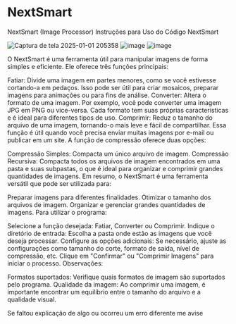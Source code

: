 # NextSmart
NextSmart (Image Processor)
Instruções para Uso do Código NextSmart

![Captura de tela 2025-01-01 205358](https://github.com/user-attachments/assets/72ac42aa-4339-4090-8aa8-60271a3ae2c4)
![image](https://github.com/user-attachments/assets/3c67b897-3fc5-49ff-a9a8-8855eba95a03)
![image](https://github.com/user-attachments/assets/4039bec4-c0ed-4c62-a7f9-6a9407742120)



O NextSmart é uma ferramenta útil para manipular imagens de forma simples e eficiente. Ele oferece três funções principais:

Fatiar: Divide uma imagem em partes menores, como se você estivesse cortando-a em pedaços. Isso pode ser útil para criar mosaicos, preparar imagens para animações ou para fins de análise.
Converter: Altera o formato de uma imagem. Por exemplo, você pode converter uma imagem JPG em PNG ou vice-versa. Cada formato tem suas próprias características e é ideal para diferentes tipos de uso.
Comprimir: Reduz o tamanho do arquivo de uma imagem, tornando-o mais leve e fácil de compartilhar. Essa função é útil quando você precisa enviar muitas imagens por e-mail ou publicar em um site.
A função de compressão oferece duas opções:

Compressão Simples: Compacta um único arquivo de imagem.
Compressão Recursiva: Compacta todos os arquivos de imagem encontrados em uma pasta e suas subpastas, o que é ideal para organizar e comprimir grandes quantidades de imagens.
Em resumo, o NextSmart é uma ferramenta versátil que pode ser utilizada para:

Preparar imagens para diferentes finalidades.
Otimizar o tamanho dos arquivos de imagem.
Organizar e gerenciar grandes quantidades de imagens.
Para utilizar o programa:

Selecione a função desejada: Fatiar, Converter ou Comprimir.
Indique o diretório de entrada: Escolha a pasta onde estão as imagens que você deseja processar.
Configure as opções adicionais: Se necessário, ajuste as configurações como tamanho do corte, formato de saída, nível de compressão, etc.
Clique em "Confirmar" ou "Comprimir Imagens" para iniciar o processo.
Observações:

Formatos suportados: Verifique quais formatos de imagem são suportados pelo programa.
Qualidade da imagem: Ao comprimir uma imagem, é importante encontrar um equilíbrio entre o tamanho do arquivo e a qualidade visual.


Se faltou explicação de algo ou ocorreu um erro diferente me avise
